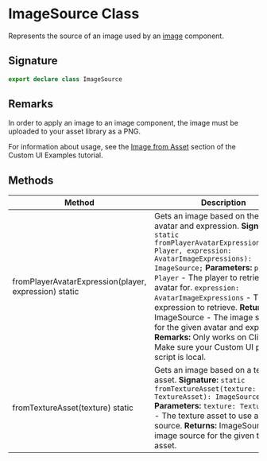 # ImageSource Class

Represents the source of an image used by an [image](https://developers.meta.com/horizon-worlds/reference/2.0.0/ui_image_2) component.

## Signature

```typescript
export declare class ImageSource
```

## Remarks

In order to apply an image to an image component, the image must be uploaded to your asset library as a PNG.

For information about usage, see the [Image from Asset](https://developers.meta.com/horizon-worlds/learn/documentation/tutorials/tutorial-worlds/custom-ui-examples-tutorial/station-2-image-from-asset) section of the Custom UI Examples tutorial.

## Methods

| Method | Description |
| --- | --- |
| fromPlayerAvatarExpression(player, expression) static | Gets an image based on the player's avatar and expression. **Signature:** `static fromPlayerAvatarExpression(player: Player, expression: AvatarImageExpressions): ImageSource;` **Parameters:** `player: Player` - The player to retrieve the avatar for. `expression: AvatarImageExpressions` - The expression to retrieve. **Returns:** ImageSource - The image source for the given avatar and expression. **Remarks:** Only works on Client. Make sure your Custom UI panel and script is local. |
| fromTextureAsset(texture) static | Gets an image based on a texture asset. **Signature:** `static fromTextureAsset(texture: TextureAsset): ImageSource;` **Parameters:** `texture: TextureAsset` - The texture asset to use as the source. **Returns:** ImageSource - The image source for the given texture asset. |